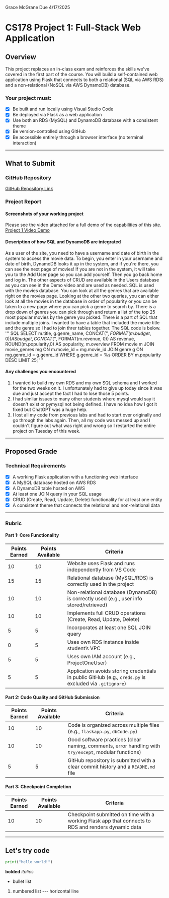 Grace McGrane
Due 4/17/2025

# CS178 Project 1: Full-Stack Web Application

## Overview

This project replaces an in-class exam and reinforces the skills we've covered in the first part of the course. You will build a self-contained web application using Flask that connects to both a relational (SQL via AWS RDS) and a non-relational (NoSQL via AWS DynamoDB) database.

### Your project must:
- [x] Be built and run locally using Visual Studio Code  
- [x] Be deployed via Flask as a web application  
- [x] Use both an RDS (MySQL) and DynamoDB database with a consistent theme  
- [x] Be version-controlled using GitHub  
- [x] Be accessible entirely through a browser interface (no terminal interaction)  

---

## What to Submit

### GitHub Repository  
[GitHub Repository Link](https://github.com/grmcgr/CS178_Project1)

### Project Report  
#### Screenshots of your working project  
Please see the video attached for a full demo of the capabilities of this site.
[Project 1 Video Demo](https://1drv.ms/v/c/331a865ca5d07667/Ed-lupMSuKNPpHixjW54UmsBUUF9ENb93u8Hd6WMgJ1_fA?e=o31eEZ)

#### Description of how SQL and DynamoDB are integrated  
As a user of the site, you need to have a username and date of birth in the system to access the movie data. To begin, you enter in your username and date of birth, DynamoDB looks it up in the system, and if you're there, you can see the next page of movies! If you are not in the system, it will take you to the Add User page so you can add yourself. Then you go back home and log in. The other aspects of CRUD are available in the Users database as you can see in the Demo video and are used as needed. 
SQL is used with the movies database. You can look at all the genres that are available right on the movies page. Looking at the other two queries, you can either look at all the movies in the database in order of popularity or you can be taken to a new page where you can pick a genre to search by. There is a drop down of genres you can pick through and return a list of the top 25 most popular movies by the genre you picked. There is a part of SQL that include multiple joins. I wanted to have a table that included the movie title and the genre so I had to join threr tables together. The SQL code is below.
''' SQL
SELECT m.title, g.genre_name, 
        CONCAT('$', FORMAT(m.budget, 0)) AS budget, 
        CONCAT('$', FORMAT(m.revenue, 0)) AS revenue, 
        ROUND(m.popularity,0) AS popularity, m.overview 
    FROM movie m
    JOIN movie_genres mg ON m.movie_id = mg.movie_id
    JOIN genre g ON mg.genre_id = g.genre_id
    WHERE g.genre_id = %s ORDER BY m.popularity DESC
    LIMIT 25;
'''

#### Any challenges you encountered  
1. I wanted to build my own RDS and my own SQL schema and I worked for the two weeks on it. I unfortunately had to give up today since it was due and just accept the fact I had to lose those 5 points. 
2. I had simliar issues to many other students where mysql would say it doesn't exist or pymysql not being defined. I have no idea how I got it fixed but ChatGPT was a huge help. 
3. I lost all my code from previous labs and had to start over originally and go through the labs again. Then, all my code was messed up and I couldn't figure out what was right and wrong so I restarted the entire project on Tuesday of this week. 

---

## Proposed Grade

### Technical Requirements

- [x] A working Flask application with a functioning web interface  
- [x] A MySQL database hosted on AWS RDS  
- [x] A DynamoDB table hosted on AWS  
- [x] At least one JOIN query in your SQL usage  
- [x] CRUD (Create, Read, Update, Delete) functionality for at least one entity  
- [x] A consistent theme that connects the relational and non-relational data  

---

### Rubric

#### Part 1: Core Functionality

| Points Earned | Points Available | Criteria |
|---------------|------------------|----------|
| 10 | 10 | Website uses Flask and runs independently from VS Code |
| 15 | 15 | Relational database (MySQL/RDS) is correctly used in the project |
| 10 | 10 | Non-relational database (DynamoDB) is correctly used (e.g., user info stored/retrieved) |
| 10 | 10 | Implements full CRUD operations (Create, Read, Update, Delete) |
| 5  | 5  | Incorporates at least one SQL JOIN query |
| 0  | 5  | Uses own RDS instance inside student’s VPC |
| 5  | 5  | Uses own IAM account (e.g., ProjectOneUser) |
| 5  | 5  | Application avoids storing credentials in public GitHub (e.g., `creds.py` is excluded via `.gitignore`) |

#### Part 2: Code Quality and GitHub Submission

| Points Earned | Points Available | Criteria |
|---------------|------------------|----------|
| 10 | 10 | Code is organized across multiple files (e.g., `flaskapp.py`, `dbCode.py`) |
| 10 | 10 | Good software practices (clear naming, comments, error handling with `try/except`, modular functions) |
| 5  | 5  | GitHub repository is submitted with a clear commit history and a `README.md` file |

#### Part 3: Checkpoint Completion

| Points Earned | Points Available | Criteria |
|---------------|------------------|----------|
| 10 | 10 | Checkpoint submitted on time with a working Flask app that connects to RDS and renders dynamic data |

---







## Let's try code
``` python
print("hello world!")
```

**bolded**
*italics*
- bullet list
1. numbered list
--- horizontal line
